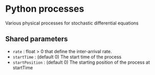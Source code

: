 # Python processes

Various physical processes for stochastic differential equations

## Shared parameters

* `rate` : float > 0 that define the inter-arrival rate. 
* `startTime` : (default 0) The start time of the process
* `startPosition` : (default 0) The starting position of the process at startTime
        

